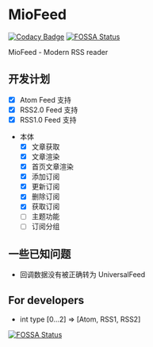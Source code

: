 # MioFeed

[![Codacy Badge](https://app.codacy.com/project/badge/Grade/404d940000b04e148567f8227949bc0f)](https://app.codacy.com/gh/Muska-Ami/MioFeed/dashboard?utm_source=gh&utm_medium=referral&utm_content=&utm_campaign=Badge_grade)
[![FOSSA Status](https://app.fossa.com/api/projects/git%2Bgithub.com%2FMuska-Ami%2FMioFeed.svg?type=shield&issueType=license)](https://app.fossa.com/projects/git%2Bgithub.com%2FMuska-Ami%2FMioFeed?ref=badge_shield&issueType=license)

MioFeed - Modern RSS reader

## 开发计划

- [x] Atom Feed 支持
- [x] RSS2.0 Feed 支持
- [x] RSS1.0 Feed 支持
- 本体
  - [x] 文章获取
  - [x] 文章渲染
  - [x] 首页文章渲染
  - [x] 添加订阅
  - [x] 更新订阅
  - [x] 删除订阅
  - [x] 获取订阅
  - [ ] 主题功能
  - [ ] 订阅分组

## 一些已知问题

- 回调数据没有被正确转为 UniversalFeed

## For developers

- int type [0...2] => [Atom, RSS1, RSS2]

[![FOSSA Status](https://app.fossa.com/api/projects/git%2Bgithub.com%2FMuska-Ami%2FMioFeed.svg?type=large&issueType=license)](https://app.fossa.com/projects/git%2Bgithub.com%2FMuska-Ami%2FMioFeed?ref=badge_large&issueType=license)
